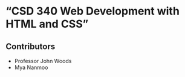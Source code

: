 # “CSD 340 Web Development with HTML and CSS”
## Contributors
<ul>
  <li> Professor John Woods </li>
  <li> Mya Nanmoo </li>

